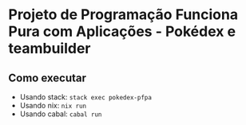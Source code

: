 # Projeto de Programação Funciona Pura com Aplicações - Pokédex e teambuilder

## Como executar
- Usando stack: `stack exec pokedex-pfpa`
- Usando nix: `nix run`
- Usando cabal: `cabal run`
